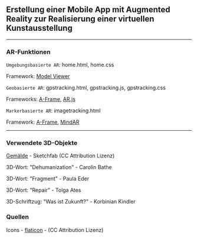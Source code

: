 ## Erstellung einer Mobile App mit Augmented Reality zur Realisierung einer virtuellen Kunstausstellung

---
### AR-Funktionen

`Umgebungsbasierte AR`: home.html, home.css

Framework: [Model Viewer](https://modelviewer.dev/)

`Geobasierte AR`: gpstracking.html, gpstracking.js, gpstracking.css

Frameworks: [A-Frame](https://aframe.io/), [AR.js](https://github.com/AR-js-org)

`Markerbasierte AR`: imagetracking.html

Framework: [A-Frame](https://aframe.io/), [MindAR](https://github.com/hiukim/mind-ar-js)

---
### Verwendete 3D-Objekte

[Gemälde](https://sketchfab.com/3d-models/art-frame-25b86d7272e849f0967149243601bcbf#download) - Sketchfab (CC Attribution Lizenz)

3D-Wort: "Dehumanization" - Carolin Bathe

3D-Wort: "Fragment" - Paula Eder

3D-Wort: "Repair" - Tolga Ates

3D-Schriftzug: "Was ist Zukunft?" - Korbinian Kindler

### Quellen

Icons - [flaticon](https://www.flaticon.com/) -  (CC Attribution Lizenz)

